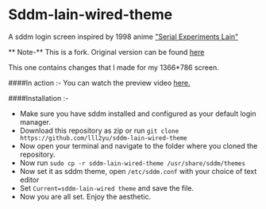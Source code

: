 # Sddm-lain-wired-theme

A sddm login screen inspired by 1998 anime ["Serial Experiments Lain"](https://myanimelist.net/anime/339/Serial_Experiments_Lain)

** Note-**
This is a fork.
Original version can be found [here](https://gitlab.com/mixedCase/sddm-lain-wired-theme)

This one contains changes that I made for my 1366*786 screen.

####In action :-
You can watch the preview video [here.](https://youtu.be/M-p7cHx4OM0)

####Installation :-

- Make sure you have sddm installed and configured as your default login manager.
- Download this repository as zip or run 
`git clone https://github.com/lll2yu/sddm-lain-wired-theme`
- Now open your terminal and navigate to the folder where you cloned the repository.
- Now run `sudo cp -r sddm-lain-wired-theme /usr/share/sddm/themes`
- Now set it as sddm theme, open `/etc/sddm.conf` with your choice of text editor
- Set `Current=sddm-lain-wired theme` and save the file.
- Now you are all set. Enjoy the aesthetic.
